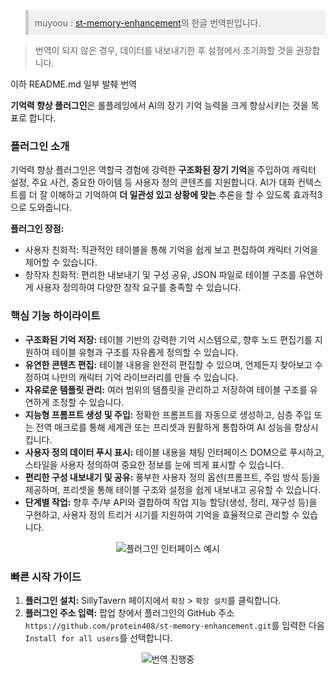 <div align="left">
<blockquote style="background-color:#f0f0f0; border-left: 5px solid #ccc; padding: 10px;">
    muyoou : <a href="https://github.com/muyoou/st-memory-enhancement/tree/master">st-memory-enhancement</a>의 한글 번역판입니다. 
</blockquote>

<blockquote>
    번역이 되지 않은 경우, 데이터를 내보내기한 후 설정에서 초기화할 것을 권장합니다.
</blockquote>


이하 README.md 일부 발췌 번역    


<b>기억력 향상 플러그인</b>은 롤플레잉에서 AI의 장기 기억 능력을 크게 향상시키는 것을 목표로 합니다.

<h3>플러그인 소개</h3>
기억력 향상 플러그인은 역할극 경험에 강력한 <b>구조화된 장기 기억</b>을 주입하여 캐릭터 설정, 주요 사건, 중요한 아이템 등 사용자 정의 콘텐츠를 지원합니다. AI가 대화 컨텍스트를 더 잘 이해하고 기억하여 <b>더 일관성 있고 상황에 맞는</b> 추론을 할 수 있도록 효과적3으로 도와줍니다.

<b>플러그인 장점:</b>
<ul>
    <li>사용자 친화적: 직관적인 테이블을 통해 기억을 쉽게 보고 편집하여 캐릭터 기억을 제어할 수 있습니다.</li>
    <li>창작자 친화적: 편리한 내보내기 및 구성 공유, JSON 파일로 테이블 구조를 유연하게 사용자 정의하여 다양한 창작 요구를 충족할 수 있습니다.</li>
</ul>

<h3>핵심 기능 하이라이트</h3>
<ul>
    <li><b>구조화된 기억 저장:</b> 테이블 기반의 강력한 기억 시스템으로, 향후 노드 편집기를 지원하여 테이블 유형과 구조를 자유롭게 정의할 수 있습니다.</li>
    <li><b>유연한 콘텐츠 편집:</b> 테이블 내용을 완전히 편집할 수 있으며, 언제든지 찾아보고 수정하여 나만의 캐릭터 기억 라이브러리를 만들 수 있습니다.</li>
    <li><b>자유로운 템플릿 관리:</b> 여러 범위의 템플릿을 관리하고 저장하여 테이블 구조를 유연하게 조정할 수 있습니다.</li>
    <li><b>지능형 프롬프트 생성 및 주입:</b> 정확한 프롬프트를 자동으로 생성하고, 심층 주입 또는 전역 매크로를 통해 세계관 또는 프리셋과 원활하게 통합하여 AI 성능을 향상시킵니다.</li>
    <li><b>사용자 정의 데이터 푸시 표시:</b> 테이블 내용을 채팅 인터페이스 DOM으로 푸시하고, 스타일을 사용자 정의하여 중요한 정보를 눈에 띄게 표시할 수 있습니다.</li>
    <li><b>편리한 구성 내보내기 및 공유:</b> 풍부한 사용자 정의 옵션(프롬프트, 주입 방식 등)을 제공하며, 프리셋을 통해 테이블 구조와 설정을 쉽게 내보내고 공유할 수 있습니다.</li>
    <li><b>단계별 작업:</b> 향후 주/부 API와 결합하여 작업 지능 할당(생성, 정리, 재구성 등)을 구현하고, 사용자 정의 트리거 시기를 지원하여 기억을 효율적으로 관리할 수 있습니다.</li>
</ul>

<div align="center">
    <img src="https://github.com/user-attachments/assets/ea5a7403-a08e-46b6-a799-9cd73772061a" alt="플러그인 인터페이스 예시" style="max-width:80%;">
</div>

<h3>빠른 시작 가이드</h3>

<ol>
    <li><b>플러그인 설치:</b> SillyTavern 페이지에서 <code>확장</code> &gt; <code>확장 설치</code>를 클릭합니다.</li>
    <li><b>플러그인 주소 입력:</b> 팝업 창에서 플러그인의 GitHub 주소 <code>https://github.com/protein408/st-memory-enhancement.git</code>를 입력한 다음 <code>Install for all users</code>를 선택합니다.</li>
</ol>

<div align="center">
    <img src="https://github.com/user-attachments/assets/d189a03d-9425-4d46-ac1a-5a0e7b243db0" alt="번역 진행중" style="max-width:70%;">
</div>
</div>


